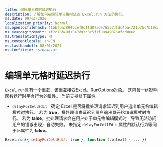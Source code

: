 ```yaml
---
title: 编辑单元格时延迟执行
description: 了解如何在编辑单元格时延迟 Excel.run 方法的执行。
ms.date: 09/03/2020
localization_priority: Normal
ms.openlocfilehash: 41bbfba3894bcef0c1fd075ce76557dfdc4ba4721b7bc7b19ca21756b86ccc4d
ms.sourcegitcommit: 4f2c76b48d15e7d03c5c5f1f809493758fcd88ec
ms.translationtype: MT
ms.contentlocale: zh-CN
ms.lasthandoff: 08/07/2021
ms.locfileid: "57084279"
---
```

# <a name="delay-execution-while-cell-is-being-edited"></a>编辑单元格时延迟执行

`Excel.run`具有一个重载，该重载接受[Excel。RunOptions](/javascript/api/excel/excel.runoptions)对象。 这包含一组影响函数运行时平台行为的属性。 当前支持以下属性。

- `delayForCellEdit`：确定 Excel 是否将批处理请求延迟到用户退出单元格编辑模式时执行。 若为 **true**，批处理请求延迟到用户退出单元格编辑模式时执行。 若为 **false**，批处理请求会在用户处于单元格编辑模式时（导致无法访问用户的错误出现）自动失败。 未指定 `delayForCellEdit` 属性的默认行为等同于此属性为 **false**。

```js
Excel.run({ delayForCellEdit: true }, function (context) { ... })
```
